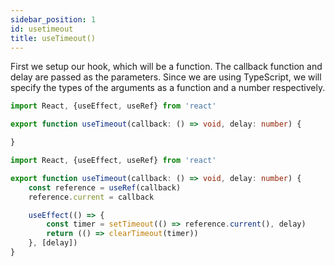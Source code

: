 ```yaml
---
sidebar_position: 1
id: usetimeout
title: useTimeout()
---
```


First we setup our hook, which will be a function. The callback function and delay are passed as the parameters. Since we are using TypeScript, we will specify the types of the arguments as a function and a number respectively.

```ts
import React, {useEffect, useRef} from 'react'

export function useTimeout(callback: () => void, delay: number) {

}
```



```ts
import React, {useEffect, useRef} from 'react'

export function useTimeout(callback: () => void, delay: number) {
    const reference = useRef(callback)
    reference.current = callback

    useEffect(() => {
        const timer = setTimeout(() => reference.current(), delay)
        return (() => clearTimeout(timer))
    }, [delay])
}

```
